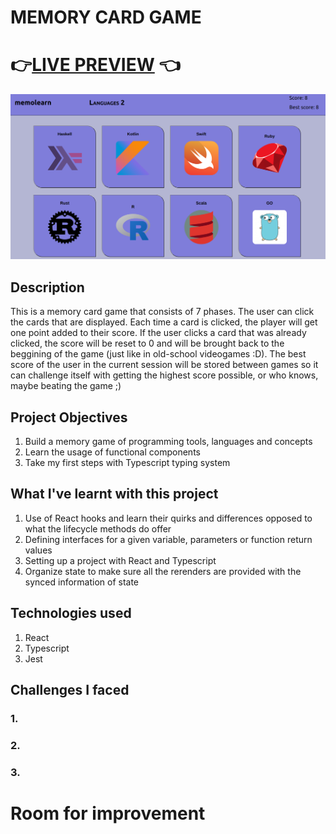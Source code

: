 # MEMORY CARD GAME

# 👉[LIVE PREVIEW](https://vikms95.github.io/react-memory-card) 👈

![alt text](src/assets/memolearn-preview.png?raw=true "screenshot of memory card gameplay")

## Description

This is a memory card game that consists of 7 phases.
The user can click the cards that are displayed. Each time a card is clicked, the player will get one point added to their score. 
If the user clicks a card that was already clicked, the score will be reset to 0 and will be brought back to the beggining of the game (just like in old-school videogames :D).
The best score of the user in the current session will be stored between games so it can challenge itself with getting the highest score possible, or who knows, maybe beating the game ;)

## Project Objectives

1. Build a memory game of programming tools, languages and concepts
2. Learn the usage of functional components
3. Take my first steps with Typescript typing system

## What I've learnt with this project

1. Use of React hooks and learn their quirks and differences opposed to what the lifecycle methods do offer
2. Defining interfaces for a given variable, parameters or function return values
3. Setting up a project with React and Typescript
4. Organize state to make sure all the rerenders are provided with the synced information of state

## Technologies used

1. React
2. Typescript
3. Jest

## Challenges I faced 

### 1.
### 2.
### 3.

# Room for improvement
